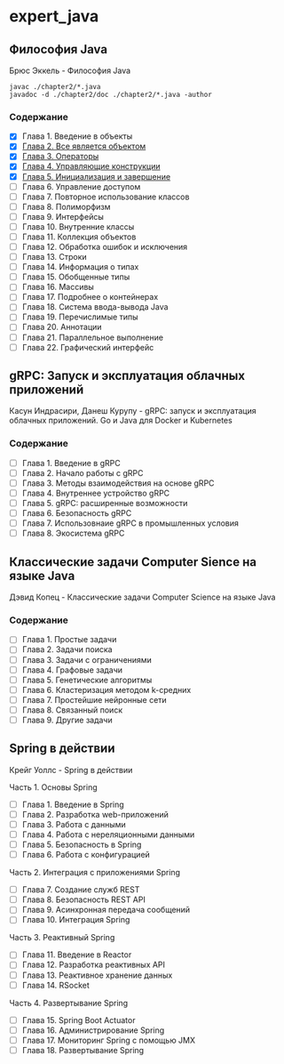 # expert_java

## Философия Java

Брюс Эккель - Философия Java

```
javac ./chapter2/*.java
javadoc -d ./chapter2/doc ./chapter2/*.java -author
```

### Содержание

- [x] Глава 1. Введение в объекты
- [x] [Глава 2. Все является объектом](./java_philosophy/object)
- [x] [Глава 3. Операторы](./java_philosophy/operators)
- [x] [Глава 4. Управляющие конструкции](./java_philosophy/control)
- [x] [Глава 5. Инициализация и завершение](./java_philosophy/initialization)
- [ ] Глава 6. Управление доступом
- [ ] Глава 7. Повторное использование классов
- [ ] Глава 8. Полиморфизм
- [ ] Глава 9. Интерфейсы
- [ ] Глава 10. Внутренние классы
- [ ] Глава 11. Коллекция объектов
- [ ] Глава 12. Обработка ошибок и исключения
- [ ] Глава 13. Строки
- [ ] Глава 14. Информация о типах
- [ ] Глава 15. Обобщенные типы
- [ ] Глава 16. Массивы
- [ ] Глава 17. Подробнее о контейнерах
- [ ] Глава 18. Система ввода-вывода Java
- [ ] Глава 19. Перечислимые типы
- [ ] Глава 20. Аннотации
- [ ] Глава 21. Параллельное выполнение
- [ ] Глава 22. Графический интерфейс

## gRPC: Запуск и эксплуатация облачных приложений

Касун Индрасири, Данеш Курупу - gRPC: запуск и эксплуатация облачных приложений. Go и Java для Docker и Kubernetes

### Содержание

- [ ] Глава 1. Введение в gRPC
- [ ] Глава 2. Начало работы с gRPC
- [ ] Глава 3. Методы взаимодействия на основе gRPC
- [ ] Глава 4. Внутреннее устройство gRPC
- [ ] Глава 5. gRPC: расширенные возможности
- [ ] Глава 6. Безопасность gRPC
- [ ] Глава 7. Использовнаие gRPC в промышленных условия
- [ ] Глава 8. Экосистема gRPC

## Классические задачи Computer Sience на языке Java

Дэвид Копец - Классические задачи Computer Science на языке Java

### Содержание

- [ ] Глава 1. Простые задачи
- [ ] Глава 2. Задачи поиска
- [ ] Глава 3. Задачи с ограничениями
- [ ] Глава 4. Графовые задачи
- [ ] Глава 5. Генетические алгоритмы
- [ ] Глава 6. Кластеризация методом k-средних
- [ ] Глава 7. Простейшие нейронные сети
- [ ] Глава 8. Связанный поиск
- [ ] Глава 9. Другие задачи

## Spring в действии

Крейг Уоллс - Spring в действии

Часть 1. Основы Spring
- [ ] Глава 1. Введение в Spring
- [ ] Глава 2. Разработка web-приложений
- [ ] Глава 3. Работа с данными
- [ ] Глава 4. Работа с нереляционными данными
- [ ] Глава 5. Безопасность в Spring
- [ ] Глава 6. Работа с конфигурацией

Часть 2. Интеграция с приложениями Spring
- [ ] Глава 7. Создание служб REST
- [ ] Глава 8. Безопасность REST API
- [ ] Глава 9. Асинхронная передача сообщений
- [ ] Глава 10. Интеграция Spring

Часть 3. Реактивный Spring
- [ ] Глава 11. Введение в Reactor
- [ ] Глава 12. Разработка реактивных API
- [ ] Глава 13. Реактивное хранение данных
- [ ] Глава 14. RSocket

Часть 4. Развертывание Spring
- [ ] Глава 15. Spring Boot Actuator
- [ ] Глава 16. Администрирование Spring
- [ ] Глава 17. Мониторинг Spring с помощью JMX
- [ ] Глава 18. Развертывание Spring
